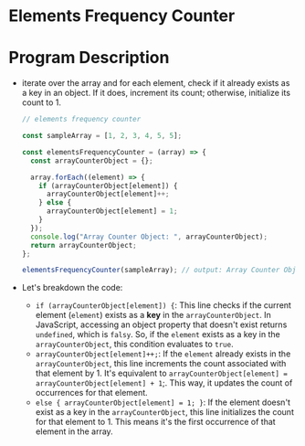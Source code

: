 # Elements Frequency Counter

# Program Description

- iterate over the array and for each element, check if it already exists as a key in an object. If it does, increment its count; otherwise, initialize its count to 1.

  ```js
  // elements frequency counter

  const sampleArray = [1, 2, 3, 4, 5, 5];

  const elementsFrequencyCounter = (array) => {
    const arrayCounterObject = {};

    array.forEach((element) => {
      if (arrayCounterObject[element]) {
        arrayCounterObject[element]++;
      } else {
        arrayCounterObject[element] = 1;
      }
    });
    console.log("Array Counter Object: ", arrayCounterObject);
    return arrayCounterObject;
  };

  elementsFrequencyCounter(sampleArray); // output: Array Counter Object:  { '1': 1, '2': 1, '3': 1, '4': 1, '5': 2 }
  ```

- Let's breakdown the code:
  - `if (arrayCounterObject[element]) {`: This line checks if the current element (`element`) exists as a **key** in the `arrayCounterObject`. In JavaScript, accessing an object property that doesn't exist returns `undefined`, which is `falsy`. So, if the `element` exists as a key in the `arrayCounterObject`, this condition evaluates to `true`.
  - `arrayCounterObject[element]++;`: If the `element` already exists in the `arrayCounterObject`, this line increments the count associated with that element by 1. It's equivalent to `arrayCounterObject[element] = arrayCounterObject[element] + 1`;. This way, it updates the count of occurrences for that element.
  - `else { arrayCounterObject[element] = 1; }`: If the element doesn't exist as a key in the `arrayCounterObject`, this line initializes the count for that element to 1. This means it's the first occurrence of that element in the array.
